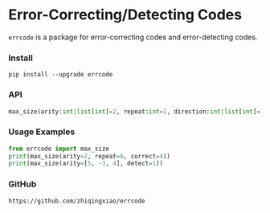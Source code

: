 Error-Correcting/Detecting Codes
=======================

`errcode` is a package for error-correcting codes and error-detecting codes.

### Install

```
pip install --upgrade errcode
```

### API

```python
max_size(arity:int|list[int]=2, repeat:int=1, direction:int|list[int]=1, correct:int=0, detect:Optional[int]=None) -> int|range
```

### Usage Examples

```python
from errcode import max_size
print(max_size(arity=2, repeat=6, correct=4))
print(max_size(arity=[5, -3, 4], detect=1))
```

### GitHub

```
https://github.com/zhiqingxiao/errcode
```
